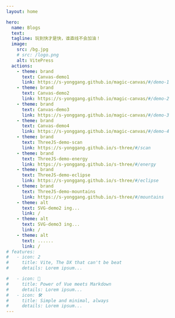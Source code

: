 ```yaml
---
layout: home

hero:
  name: Blogs
  text: 
  tagline: 玩到快才是快，谁直线不会加油！
  image:
    src: /bg.jpg
    # src: /logo.png
    alt: VitePress
  actions:
    - theme: brand
      text: Canvas-demo1
      link: https://s-yonggang.github.io/magic-canvas/#/demo-1
    - theme: brand
      text: Canvas-demo2
      link: https://s-yonggang.github.io/magic-canvas/#/demo-2
    - theme: brand
      text: Canvas-demo3
      link: https://s-yonggang.github.io/magic-canvas/#/demo-3
    - theme: brand
      text: Canvas-demo4
      link: https://s-yonggang.github.io/magic-canvas/#/demo-4
    - theme: brand
      text: ThreeJS-demo-scan
      link: https://s-yonggang.github.io/s-three/#/scan
    - theme: brand
      text: ThreeJS-demo-energy
      link: https://s-yonggang.github.io/s-three/#/energy
    - theme: brand
      text: ThreeJS-demo-eclipse
      link: https://s-yonggang.github.io/s-three/#/eclipse
    - theme: brand
      text: ThreeJS-demo-mountains
      link: https://s-yonggang.github.io/s-three/#/mountains
    - theme: alt
      text: SVG-demo2 ing...
      link: /
    - theme: alt
      text: SVG-demo3 ing...
      link: /
    - theme: alt
      text: ......
      link: /
# features: 
#   - icon: 2
#     title: Vite, The DX that can't be beat 
#     details: Lorem ipsum... 

#   - icon: 🖖 
#     title: Power of Vue meets Markdown 
#     details: Lorem ipsum... 
#   - icon: 🛠️ 
#     title: Simple and minimal, always 
#     details: Lorem ipsum...
---
```


<!-- <img src="./images/bg.jpg"> -->